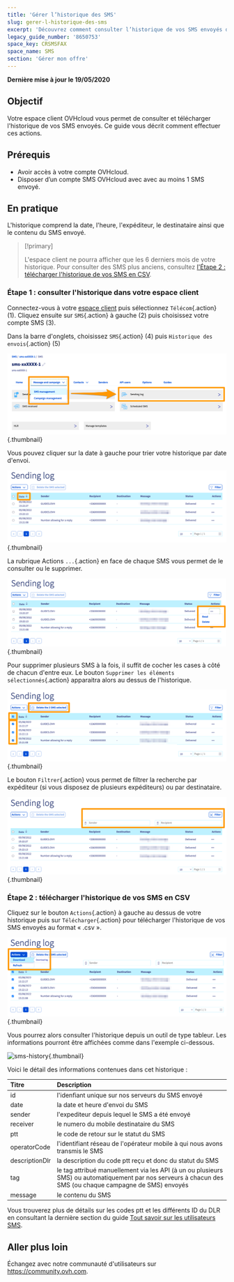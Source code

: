 ```yaml
---
title: 'Gérer l’historique des SMS'
slug: gerer-l-historique-des-sms
excerpt: 'Découvrez comment consulter l’historique de vos SMS envoyés depuis votre compte OVHcloud'
legacy_guide_number: '8650753'
space_key: CRSMSFAX
space_name: SMS
section: 'Gérer mon offre'
---
```


**Dernière mise à jour le 19/05/2020**

## Objectif
Votre espace client OVHcloud vous permet de consulter et télécharger l'historique de vos SMS envoyés. Ce guide vous décrit comment effectuer ces actions.

## Prérequis

- Avoir accès à votre compte OVHcloud.
- Disposer d’un compte SMS OVHcloud avec avec au moins 1 SMS envoyé.

## En pratique

L'historique comprend la date, l'heure, l'expéditeur, le destinataire ainsi que le contenu du SMS envoyé.

> [!primary]
>
> L'espace client ne pourra afficher que les 6 derniers mois de votre historique. Pour consulter des SMS plus anciens, consultez [l'Étape 2 : télécharger l'historique de vos SMS en CSV](./#etape-2-telecharger-lhistorique-de-vos-sms-en-csv).
>


### Étape 1 : consulter l'historique dans votre espace client

Connectez-vous à votre [espace client](https://www.ovh.com/auth/?action=gotomanager&from=https://www.ovh.com/fr/&ovhSubsidiary=fr) puis sélectionnez `Télécom`{.action} (1). Cliquez ensuite sur `SMS`{.action} à gauche (2)  puis choisissez votre compte SMS (3).

Dans la barre d'onglets, choisissez `SMS`{.action} (4) puis `Historique des envois`{.action} (5)

![sms-history](images/smshistory1.png){.thumbnail}

Vous pouvez cliquer sur la date à gauche pour trier votre historique par date d'envoi.

![sms-history](images/smshistory2.png){.thumbnail}

La rubrique Actions `...`{.action} en face de chaque SMS vous permet de le consulter ou le supprimer.

![sms-history](images/smshistory3.png){.thumbnail}

Pour supprimer plusieurs SMS à la fois, il suffit de cocher les cases à côté de chacun d'entre eux. Le bouton `Supprimer les éléments sélectionnés`{.action} apparaitra alors au dessus de l'historique.

![sms-history](images/smshistory4.png){.thumbnail}
 
Le bouton `Filtrer`{.action} vous permet de filtrer la recherche par expéditeur (si vous disposez de plusieurs expéditeurs) ou par destinataire.

![sms-history](images/smshistory5.png){.thumbnail}
 
### Étape 2 : télécharger l'historique de vos SMS en CSV
 
Cliquez sur le bouton `Actions`{.action} à gauche au dessus de votre historique puis sur `Télécharger`{.action} pour télécharger l'historique de vos SMS envoyés au format « .csv ». 
 
![sms-history](images/smshistory6.png){.thumbnail}
 
Vous pourrez alors consulter l'historique depuis un outil de type tableur. Les informations pourront être affichées comme dans l'exemple ci-dessous.

![sms-history](images/smshistory7.png){.thumbnail}

Voici le détail des informations contenues dans cet historique :

|  Titre  |  Description  |
|  :-----          |  :-----          |
|  id |  l'idenfiant unique sur nos serveurs du SMS envoyé |
|  date | la date et heure d'envoi du SMS  |
|  sender |  l'expediteur depuis lequel le SMS a été envoyé |
|  receiver |  le numero du mobile destinataire du SMS |
|  ptt |  le code de retour sur le statut du SMS |
|  operatorCode |  l'identifiant réseau de l'opérateur mobile à qui nous avons transmis le SMS |
|  descriptionDlr |  la description du code ptt reçu et donc du statut du SMS |
|  tag |  le tag attribué manuellement via les API (à un ou plusieurs SMS) ou automatiquement par nos serveurs à chacun des SMS (ou chaque campagne de SMS) envoyés |
|  message |  le contenu du SMS |

Vous trouverez plus de détails sur les codes ptt et les différents ID du DLR en consultant la dernière section du guide [Tout savoir sur les utilisateurs SMS](../tout_savoir_sur_les_utilisateurs_sms/#etape-5-specifier-une-url-de-callback).
 
## Aller plus loin

Échangez avec notre communauté d'utilisateurs sur <https://community.ovh.com>.
